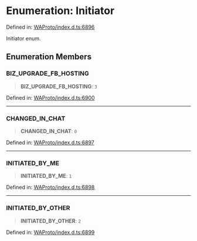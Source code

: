 # Enumeration: Initiator

Defined in: [WAProto/index.d.ts:6896](https://github.com/Fokusdotid/Baileys/blob/982cc5b3c62bfc7b56d2f8f8427b6c1a2dda856f/WAProto/index.d.ts#L6896)

Initiator enum.

## Enumeration Members

### BIZ\_UPGRADE\_FB\_HOSTING

> **BIZ\_UPGRADE\_FB\_HOSTING**: `3`

Defined in: [WAProto/index.d.ts:6900](https://github.com/Fokusdotid/Baileys/blob/982cc5b3c62bfc7b56d2f8f8427b6c1a2dda856f/WAProto/index.d.ts#L6900)

***

### CHANGED\_IN\_CHAT

> **CHANGED\_IN\_CHAT**: `0`

Defined in: [WAProto/index.d.ts:6897](https://github.com/Fokusdotid/Baileys/blob/982cc5b3c62bfc7b56d2f8f8427b6c1a2dda856f/WAProto/index.d.ts#L6897)

***

### INITIATED\_BY\_ME

> **INITIATED\_BY\_ME**: `1`

Defined in: [WAProto/index.d.ts:6898](https://github.com/Fokusdotid/Baileys/blob/982cc5b3c62bfc7b56d2f8f8427b6c1a2dda856f/WAProto/index.d.ts#L6898)

***

### INITIATED\_BY\_OTHER

> **INITIATED\_BY\_OTHER**: `2`

Defined in: [WAProto/index.d.ts:6899](https://github.com/Fokusdotid/Baileys/blob/982cc5b3c62bfc7b56d2f8f8427b6c1a2dda856f/WAProto/index.d.ts#L6899)
